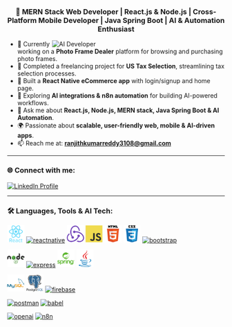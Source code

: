 <h3 align="center">🚀 MERN Stack Web Developer | React.js & Node.js | Cross-Platform Mobile Developer | Java Spring Boot | AI & Automation Enthusiast</h3>

<!-- AI Banner -->
<img align="right" alt="AI Developer" width="400" src="https://cdn.analyticsvidhya.com/wp-content/uploads/2023/06/ai-developer.jpg"/>

- 🔭 Currently working on a **Photo Frame Dealer** platform for browsing and purchasing photo frames.  
- 🌱 Completed a freelancing project for **US Tax Selection**, streamlining tax selection processes.  
- 📱 Built a **React Native eCommerce app** with login/signup and home page.  
- 🤖 Exploring **AI integrations & n8n automation** for building AI-powered workflows.  
- 💬 Ask me about **React.js, Node.js, MERN stack, Java Spring Boot & AI Automation**.  
- 🌍 Passionate about **scalable, user-friendly web, mobile & AI-driven apps**.  
- 📫 Reach me at: **ranjithkumarreddy3108@gmail.com**  

---

<h3 align="left">🌐 Connect with me:</h3>
<p align="left">
<a href="https://www.linkedin.com/in/ranjith-kumar-reddy-sirigireddy-5226851a5" target="blank">
  <img align="center" src="https://raw.githubusercontent.com/rahuldkjain/github-profile-readme-generator/master/src/images/icons/Social/linked-in-alt.svg" alt="LinkedIn Profile" height="30" width="40" />
</a>
</p>

---

<h3 align="left">🛠 Languages, Tools & AI Tech:</h3>
<p align="left">
  <!-- Web & Mobile -->
  <a href="https://reactjs.org/" target="_blank"><img src="https://raw.githubusercontent.com/devicons/devicon/master/icons/react/react-original-wordmark.svg" alt="react" width="40" height="40"/></a>
  <a href="https://reactnative.dev/" target="_blank"><img src="https://reactnative.dev/img/header_logo.svg" alt="reactnative" width="40" height="40"/></a>
  <a href="https://redux.js.org" target="_blank"><img src="https://raw.githubusercontent.com/devicons/devicon/master/icons/redux/redux-original.svg" alt="redux" width="40" height="40"/></a>
  <a href="https://developer.mozilla.org/en-US/docs/Web/JavaScript" target="_blank"><img src="https://raw.githubusercontent.com/devicons/devicon/master/icons/javascript/javascript-original.svg" alt="javascript" width="40" height="40"/></a>
  <a href="https://www.w3.org/html/" target="_blank"><img src="https://raw.githubusercontent.com/devicons/devicon/master/icons/html5/html5-original-wordmark.svg" alt="html5" width="40" height="40"/></a>
  <a href="https://www.w3schools.com/css/" target="_blank"><img src="https://raw.githubusercontent.com/devicons/devicon/master/icons/css3/css3-original-wordmark.svg" alt="css3" width="40" height="40"/></a>
  <a href="https://getbootstrap.com" target="_blank"><img src="https://sdtimes.com/wp-content/uploads/2018/01/bootstrap-stack.png" alt="bootstrap" width="40" height="40"/></a>
  
  <!-- Backend -->
  <a href="https://nodejs.org" target="_blank"><img src="https://raw.githubusercontent.com/devicons/devicon/master/icons/nodejs/nodejs-original-wordmark.svg" alt="nodejs" width="40" height="40"/></a>
  <a href="https://expressjs.com" target="_blank"><img src="https://blog.knoldus.com/wp-content/uploads/2021/12/exprss.jpg" alt="express" width="40" height="40"/></a>
  <a href="https://spring.io/projects/spring-boot" target="_blank"><img src="https://raw.githubusercontent.com/devicons/devicon/master/icons/spring/spring-original-wordmark.svg" alt="spring boot" width="40" height="40"/></a>
  <a href="https://www.java.com/" target="_blank"><img src="https://raw.githubusercontent.com/devicons/devicon/master/icons/java/java-original.svg" alt="java" width="40" height="40"/></a>
  
  <!-- Database -->
  <a href="https://www.mysql.com/" target="_blank"><img src="https://raw.githubusercontent.com/devicons/devicon/master/icons/mysql/mysql-original-wordmark.svg" alt="mysql" width="40" height="40"/></a>
  <a href="https://www.postgresql.org/" target="_blank"><img src="https://raw.githubusercontent.com/devicons/devicon/master/icons/postgresql/postgresql-original-wordmark.svg" alt="postgresql" width="40" height="40"/></a>
  <a href="https://firebase.google.com/" target="_blank"><img src="https://www.vectorlogo.zone/logos/firebase/firebase-icon.svg" alt="firebase" width="40" height="40"/></a>
  
  <!-- Tools -->
  <a href="https://postman.com" target="_blank"><img src="https://www.vectorlogo.zone/logos/getpostman/getpostman-icon.svg" alt="postman" width="40" height="40"/></a>
  <a href="https://babeljs.io/" target="_blank"><img src="https://upload.wikimedia.org/wikipedia/commons/0/02/Babel_Logo.svg" alt="babel" width="40" height="40"/></a>
  
  <!-- AI & Automation -->
  <a href="https://openai.com/" target="_blank"><img src="https://cdn.worldvectorlogo.com/logos/openai-2.svg" alt="openai" width="40" height="40"/></a>
  <a href="https://n8n.io/" target="_blank"><img src="https://seeklogo.com/images/N/n8n-logo-231D9AFB11-seeklogo.com.png" alt="n8n" width="40" height="40"/></a>
</p>

